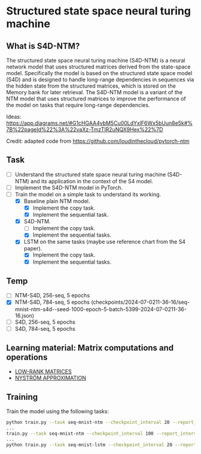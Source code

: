 # Structured state space neural turing machine

## What is S4D-NTM?
The structured state space neural turing machine (S4D-NTM) is a neural network model that uses structured matrices derived from the state-space model. Specifically the model is based on the structured state space model (S4D) and is designed to handle long-range dependencies in sequences via the hidden state from the structured matrices, which is stored on the Memory bank for later retrieval. The S4D-NTM model is a variant of the NTM model that uses structured matrices to improve the performance of the model on tasks that require long-range dependencies.

Ideas: https://app.diagrams.net/#G1cHGAA4ybM5Cu00LdYxlF6Wx5bUun8e5k#%7B%22pageId%22%3A%22vaXz-TmzTlR2uNQX9Hex%22%7D

Credit: adapted code from https://github.com/loudinthecloud/pytorch-ntm

## Task
- [ ] Understand the structured state space neural turing machine (S4D-NTM) and its application in the context of the S4 model.
- [ ] Implement the S4D-NTM model in PyTorch.
- [ ] Train the model on a simple task to understand its working.
  - [x] Baseline plain NTM model.
    - [x] Implement the copy task.
    - [x] Implement the sequential task.
  - [x] S4D-NTM.
    - [ ] Implement the copy task.
    - [x] Implement the sequential tasks.
  - [x] LSTM on the same tasks (maybe use reference chart from the S4 paper).
    - [x] Implement the copy task.
    - [x] Implement the sequential tasks.

## Temp
- [ ] NTM-S4D, 256-seq, 5 epochs 
- [x] NTM-S4D, 784-seq, 5 epochs (checkpoints/2024-07-0211-36-16/seq-mnist-ntm-s4d--seed-1000-epoch-5-batch-5399-2024-07-0211-36-16.json)
- [ ] S4D, 256-seq, 5 epochs
- [ ] S4D, 784-seq, 5 epochs

## Learning material: Matrix computations and operations
- [LOW-RANK MATRICES](https://www.ethanepperly.com/index.php/2021/10/26/big-ideas-in-applied-math-low-rank-matrices/)
- [NYSTRÖM APPROXIMATION](https://www.ethanepperly.com/index.php/2022/10/11/low-rank-approximation-toolbox-nystrom-approximation/)

## Training
Train the model using the following tasks:
```bash
python train.py --task seq-mnist-ntm --checkpoint_interval 20 --report_interval 10 -pbatch_size=64 --epochs=1 --validation_interval=0 --seed 1000
...
train.py --task seq-mnist-ntm --checkpoint_interval 100 --report_interval 100 -pbatch_size=10 -puse_memory=1 --epochs=3 --validation_interval=1 --seed 1000
...
python train.py --task seq-mnist-lstm --checkpoint_interval 20 --report_interval 10 -pbatch_size=64 --epochs=100 --validation_interval=0 --seed 1000
```